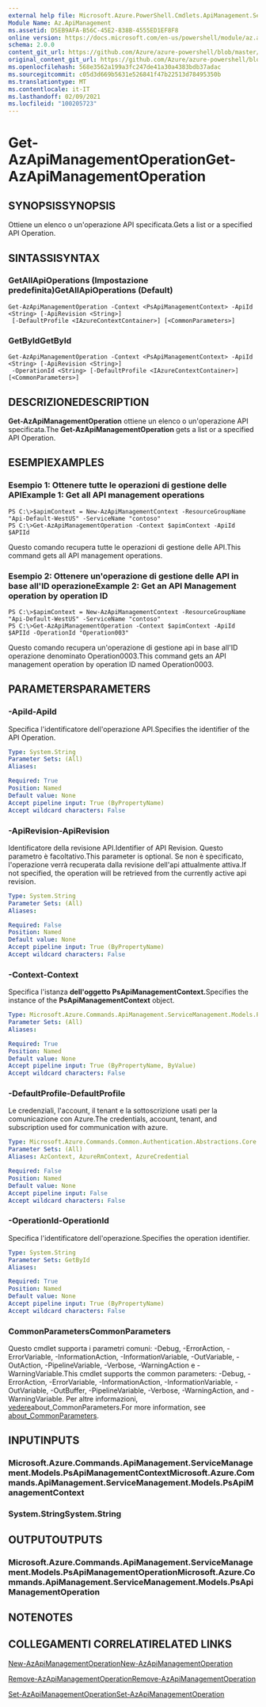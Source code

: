 ```yaml
---
external help file: Microsoft.Azure.PowerShell.Cmdlets.ApiManagement.ServiceManagement.dll-Help.xml
Module Name: Az.ApiManagement
ms.assetid: D5EB9AFA-B56C-45E2-838B-4555ED1EF8F8
online version: https://docs.microsoft.com/en-us/powershell/module/az.apimanagement/get-azapimanagementoperation
schema: 2.0.0
content_git_url: https://github.com/Azure/azure-powershell/blob/master/src/ApiManagement/ApiManagement/help/Get-AzApiManagementOperation.md
original_content_git_url: https://github.com/Azure/azure-powershell/blob/master/src/ApiManagement/ApiManagement/help/Get-AzApiManagementOperation.md
ms.openlocfilehash: 568e3562a199a3fc247de41a30a4383bdb37adac
ms.sourcegitcommit: c05d3d669b5631e526841f47b22513d78495350b
ms.translationtype: MT
ms.contentlocale: it-IT
ms.lasthandoff: 02/09/2021
ms.locfileid: "100205723"
---
```

# <span data-ttu-id="350e1-101">Get-AzApiManagementOperation</span><span class="sxs-lookup"><span data-stu-id="350e1-101">Get-AzApiManagementOperation</span></span>

## <span data-ttu-id="350e1-102">SYNOPSIS</span><span class="sxs-lookup"><span data-stu-id="350e1-102">SYNOPSIS</span></span>
<span data-ttu-id="350e1-103">Ottiene un elenco o un'operazione API specificata.</span><span class="sxs-lookup"><span data-stu-id="350e1-103">Gets a list or a specified API Operation.</span></span>

## <span data-ttu-id="350e1-104">SINTASSI</span><span class="sxs-lookup"><span data-stu-id="350e1-104">SYNTAX</span></span>

### <span data-ttu-id="350e1-105">GetAllApiOperations (Impostazione predefinita)</span><span class="sxs-lookup"><span data-stu-id="350e1-105">GetAllApiOperations (Default)</span></span>
```
Get-AzApiManagementOperation -Context <PsApiManagementContext> -ApiId <String> [-ApiRevision <String>]
 [-DefaultProfile <IAzureContextContainer>] [<CommonParameters>]
```

### <span data-ttu-id="350e1-106">GetById</span><span class="sxs-lookup"><span data-stu-id="350e1-106">GetById</span></span>
```
Get-AzApiManagementOperation -Context <PsApiManagementContext> -ApiId <String> [-ApiRevision <String>]
 -OperationId <String> [-DefaultProfile <IAzureContextContainer>] [<CommonParameters>]
```

## <span data-ttu-id="350e1-107">DESCRIZIONE</span><span class="sxs-lookup"><span data-stu-id="350e1-107">DESCRIPTION</span></span>
<span data-ttu-id="350e1-108">**Get-AzApiManagementOperation** ottiene un elenco o un'operazione API specificata.</span><span class="sxs-lookup"><span data-stu-id="350e1-108">The **Get-AzApiManagementOperation** gets a list or a specified API Operation.</span></span>

## <span data-ttu-id="350e1-109">ESEMPI</span><span class="sxs-lookup"><span data-stu-id="350e1-109">EXAMPLES</span></span>

### <span data-ttu-id="350e1-110">Esempio 1: Ottenere tutte le operazioni di gestione delle API</span><span class="sxs-lookup"><span data-stu-id="350e1-110">Example 1: Get all API management operations</span></span>
```
PS C:\>$apimContext = New-AzApiManagementContext -ResourceGroupName "Api-Default-WestUS" -ServiceName "contoso"
PS C:\>Get-AzApiManagementOperation -Context $apimContext -ApiId $APIId
```

<span data-ttu-id="350e1-111">Questo comando recupera tutte le operazioni di gestione delle API.</span><span class="sxs-lookup"><span data-stu-id="350e1-111">This command gets all API management operations.</span></span>

### <span data-ttu-id="350e1-112">Esempio 2: Ottenere un'operazione di gestione delle API in base all'ID operazione</span><span class="sxs-lookup"><span data-stu-id="350e1-112">Example 2: Get an API Management operation by operation ID</span></span>
```
PS C:\>$apimContext = New-AzApiManagementContext -ResourceGroupName "Api-Default-WestUS" -ServiceName "contoso"
PS C:\>Get-AzApiManagementOperation -Context $apimContext -ApiId $APIId -OperationId "Operation003"
```

<span data-ttu-id="350e1-113">Questo comando recupera un'operazione di gestione api in base all'ID operazione denominato Operation0003.</span><span class="sxs-lookup"><span data-stu-id="350e1-113">This command gets an API management operation by operation ID named Operation0003.</span></span>

## <span data-ttu-id="350e1-114">PARAMETERS</span><span class="sxs-lookup"><span data-stu-id="350e1-114">PARAMETERS</span></span>

### <span data-ttu-id="350e1-115">-ApiId</span><span class="sxs-lookup"><span data-stu-id="350e1-115">-ApiId</span></span>
<span data-ttu-id="350e1-116">Specifica l'identificatore dell'operazione API.</span><span class="sxs-lookup"><span data-stu-id="350e1-116">Specifies the identifier of the API Operation.</span></span>

```yaml
Type: System.String
Parameter Sets: (All)
Aliases:

Required: True
Position: Named
Default value: None
Accept pipeline input: True (ByPropertyName)
Accept wildcard characters: False
```

### <span data-ttu-id="350e1-117">-ApiRevision</span><span class="sxs-lookup"><span data-stu-id="350e1-117">-ApiRevision</span></span>
<span data-ttu-id="350e1-118">Identificatore della revisione API.</span><span class="sxs-lookup"><span data-stu-id="350e1-118">Identifier of API Revision.</span></span> <span data-ttu-id="350e1-119">Questo parametro è facoltativo.</span><span class="sxs-lookup"><span data-stu-id="350e1-119">This parameter is optional.</span></span> <span data-ttu-id="350e1-120">Se non è specificato, l'operazione verrà recuperata dalla revisione dell'api attualmente attiva.</span><span class="sxs-lookup"><span data-stu-id="350e1-120">If not specified, the operation will be retrieved from the currently active api revision.</span></span>

```yaml
Type: System.String
Parameter Sets: (All)
Aliases:

Required: False
Position: Named
Default value: None
Accept pipeline input: True (ByPropertyName)
Accept wildcard characters: False
```

### <span data-ttu-id="350e1-121">-Context</span><span class="sxs-lookup"><span data-stu-id="350e1-121">-Context</span></span>
<span data-ttu-id="350e1-122">Specifica l'istanza **dell'oggetto PsApiManagementContext.**</span><span class="sxs-lookup"><span data-stu-id="350e1-122">Specifies the instance of the **PsApiManagementContext** object.</span></span>

```yaml
Type: Microsoft.Azure.Commands.ApiManagement.ServiceManagement.Models.PsApiManagementContext
Parameter Sets: (All)
Aliases:

Required: True
Position: Named
Default value: None
Accept pipeline input: True (ByPropertyName, ByValue)
Accept wildcard characters: False
```

### <span data-ttu-id="350e1-123">-DefaultProfile</span><span class="sxs-lookup"><span data-stu-id="350e1-123">-DefaultProfile</span></span>
<span data-ttu-id="350e1-124">Le credenziali, l'account, il tenant e la sottoscrizione usati per la comunicazione con Azure.</span><span class="sxs-lookup"><span data-stu-id="350e1-124">The credentials, account, tenant, and subscription used for communication with azure.</span></span>

```yaml
Type: Microsoft.Azure.Commands.Common.Authentication.Abstractions.Core.IAzureContextContainer
Parameter Sets: (All)
Aliases: AzContext, AzureRmContext, AzureCredential

Required: False
Position: Named
Default value: None
Accept pipeline input: False
Accept wildcard characters: False
```

### <span data-ttu-id="350e1-125">-OperationId</span><span class="sxs-lookup"><span data-stu-id="350e1-125">-OperationId</span></span>
<span data-ttu-id="350e1-126">Specifica l'identificatore dell'operazione.</span><span class="sxs-lookup"><span data-stu-id="350e1-126">Specifies the operation identifier.</span></span>

```yaml
Type: System.String
Parameter Sets: GetById
Aliases:

Required: True
Position: Named
Default value: None
Accept pipeline input: True (ByPropertyName)
Accept wildcard characters: False
```

### <span data-ttu-id="350e1-127">CommonParameters</span><span class="sxs-lookup"><span data-stu-id="350e1-127">CommonParameters</span></span>
<span data-ttu-id="350e1-128">Questo cmdlet supporta i parametri comuni: -Debug, -ErrorAction, -ErrorVariable, -InformationAction, -InformationVariable, -OutVariable, -OutAction, -PipelineVariable, -Verbose, -WarningAction e -WarningVariable.</span><span class="sxs-lookup"><span data-stu-id="350e1-128">This cmdlet supports the common parameters: -Debug, -ErrorAction, -ErrorVariable, -InformationAction, -InformationVariable, -OutVariable, -OutBuffer, -PipelineVariable, -Verbose, -WarningAction, and -WarningVariable.</span></span> <span data-ttu-id="350e1-129">Per altre informazioni, [vedere](http://go.microsoft.com/fwlink/?LinkID=113216)about_CommonParameters.</span><span class="sxs-lookup"><span data-stu-id="350e1-129">For more information, see [about_CommonParameters](http://go.microsoft.com/fwlink/?LinkID=113216).</span></span>

## <span data-ttu-id="350e1-130">INPUT</span><span class="sxs-lookup"><span data-stu-id="350e1-130">INPUTS</span></span>

### <span data-ttu-id="350e1-131">Microsoft.Azure.Commands.ApiManagement.ServiceManagement.Models.PsApiManagementContext</span><span class="sxs-lookup"><span data-stu-id="350e1-131">Microsoft.Azure.Commands.ApiManagement.ServiceManagement.Models.PsApiManagementContext</span></span>

### <span data-ttu-id="350e1-132">System.String</span><span class="sxs-lookup"><span data-stu-id="350e1-132">System.String</span></span>

## <span data-ttu-id="350e1-133">OUTPUT</span><span class="sxs-lookup"><span data-stu-id="350e1-133">OUTPUTS</span></span>

### <span data-ttu-id="350e1-134">Microsoft.Azure.Commands.ApiManagement.ServiceManagement.Models.PsApiManagementOperation</span><span class="sxs-lookup"><span data-stu-id="350e1-134">Microsoft.Azure.Commands.ApiManagement.ServiceManagement.Models.PsApiManagementOperation</span></span>

## <span data-ttu-id="350e1-135">NOTE</span><span class="sxs-lookup"><span data-stu-id="350e1-135">NOTES</span></span>

## <span data-ttu-id="350e1-136">COLLEGAMENTI CORRELATI</span><span class="sxs-lookup"><span data-stu-id="350e1-136">RELATED LINKS</span></span>

[<span data-ttu-id="350e1-137">New-AzApiManagementOperation</span><span class="sxs-lookup"><span data-stu-id="350e1-137">New-AzApiManagementOperation</span></span>](./New-AzApiManagementOperation.md)

[<span data-ttu-id="350e1-138">Remove-AzApiManagementOperation</span><span class="sxs-lookup"><span data-stu-id="350e1-138">Remove-AzApiManagementOperation</span></span>](./Remove-AzApiManagementOperation.md)

[<span data-ttu-id="350e1-139">Set-AzApiManagementOperation</span><span class="sxs-lookup"><span data-stu-id="350e1-139">Set-AzApiManagementOperation</span></span>](./Set-AzApiManagementOperation.md)


